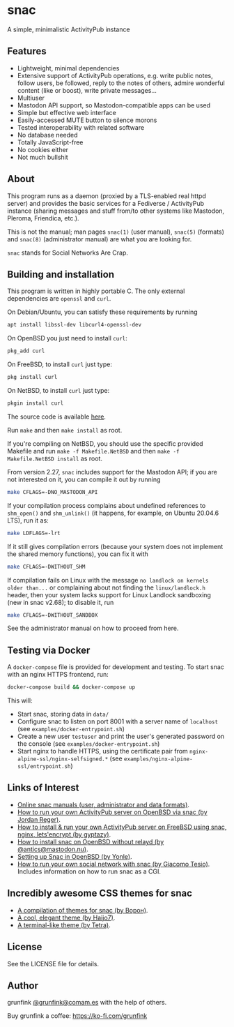 # snac

A simple, minimalistic ActivityPub instance

## Features

- Lightweight, minimal dependencies
- Extensive support of ActivityPub operations, e.g. write public notes, follow users, be followed, reply to the notes of others, admire wonderful content (like or boost), write private messages...
- Multiuser
- Mastodon API support, so Mastodon-compatible apps can be used
- Simple but effective web interface
- Easily-accessed MUTE button to silence morons
- Tested interoperability with related software
- No database needed
- Totally JavaScript-free
- No cookies either
- Not much bullshit

## About

This program runs as a daemon (proxied by a TLS-enabled real httpd server) and provides the basic services for a Fediverse / ActivityPub instance (sharing messages and stuff from/to other systems like Mastodon, Pleroma, Friendica, etc.).

This is not the manual; man pages `snac(1)` (user manual), `snac(5)` (formats) and `snac(8)` (administrator manual) are what you are looking for.

`snac` stands for Social Networks Are Crap.

## Building and installation

This program is written in highly portable C. The only external dependencies are `openssl` and `curl`.

On Debian/Ubuntu, you can satisfy these requirements by running

```sh
apt install libssl-dev libcurl4-openssl-dev
```

On OpenBSD you just need to install `curl`:

```sh
pkg_add curl
```

On FreeBSD, to install `curl` just type:

```sh
pkg install curl
```

On NetBSD, to install `curl` just type:

```sh
pkgin install curl
```

The source code is available [here](https://comam.es/what-is-snac).

Run `make` and then `make install` as root. 

If you're compiling on NetBSD, you should use the specific provided Makefile and run `make -f Makefile.NetBSD` and then `make -f Makefile.NetBSD install` as root.

From version 2.27, `snac` includes support for the Mastodon API; if you are not interested on it, you can compile it out by running

```sh
make CFLAGS=-DNO_MASTODON_API
```

If your compilation process complains about undefined references to `shm_open()` and `shm_unlink()` (it happens, for example, on Ubuntu 20.04.6 LTS), run it as:

```sh
make LDFLAGS=-lrt
```

If it still gives compilation errors (because your system does not implement the shared memory functions), you can fix it with

```sh
make CFLAGS=-DWITHOUT_SHM
```

If compilation fails on Linux with the message `no landlock on kernels older than...` or complaining about not finding the `linux/landlock.h` header, then your system lacks support for Linux Landlock sandboxing (new in snac v2.68); to disable it, run

```sh
make CFLAGS=-DWITHOUT_SANDBOX
```

See the administrator manual on how to proceed from here.

## Testing via Docker

A `docker-compose` file is provided for development and testing. To start snac with an nginx HTTPS frontend, run:

```sh
docker-compose build && docker-compose up
```

This will:

- Start snac, storing data in `data/`
- Configure snac to listen on port 8001 with a server name of `localhost` (see `examples/docker-entrypoint.sh`)
- Create a new user `testuser` and print the user's generated password on the console (see `examples/docker-entrypoint.sh`)
- Start nginx to handle HTTPS, using the certificate pair from `nginx-alpine-ssl/nginx-selfsigned.*` (see `examples/nginx-alpine-ssl/entrypoint.sh`)

## Links of Interest

- [Online snac manuals (user, administrator and data formats)](https://comam.es/snac-doc/).
- [How to run your own ActivityPub server on OpenBSD via snac (by Jordan Reger)](https://man.sr.ht/~jordanreger/activitypub-server-on-openbsd/).
- [How to install & run your own ActivityPub server on FreeBSD using snac, nginx, lets'encrypt (by gyptazy)](https://gyptazy.com/blog/install-snac2-on-freebsd-an-activitypub-instance-for-the-fediverse/).
- [How to install snac on OpenBSD without relayd (by @antics@mastodon.nu)](https://chai.guru/pub/openbsd/snac.html).
- [Setting up Snac in OpenBSD (by Yonle)](https://wiki.ircnow.org/index.php?n=Openbsd.Snac).
- [How to run your own social network with snac (by Giacomo Tesio)](https://encrypted.tesio.it/2024/12/18/how-to-run-your-own-social-network.html). Includes information on how to run snac as a CGI.

## Incredibly awesome CSS themes for snac

- [A compilation of themes for snac (by Ворон)](https://codeberg.org/voron/snac-style).
- [A cool, elegant theme (by Haijo7)](https://codeberg.org/Haijo7/snac-custom-css).
- [A terminal-like theme (by Tetra)](https://codeberg.org/ERROR404NULLNOTFOUND/snac-terminal-theme).

## License

See the LICENSE file for details.

## Author

grunfink [@grunfink@comam.es](https://comam.es/snac/grunfink) with the help of others.

Buy grunfink a coffee: https://ko-fi.com/grunfink
